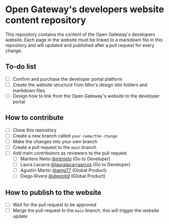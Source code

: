 # Open Gateway's developers website content repository

This repository contains the content of the Open Gateway's developers website. Each page in the website must be linked to a markdown file in this repository and will updated and published after a pull request for every change.

## To-do list
- [ ] Confirm and purchase the developer portal platform
- [ ] Create the website structure from Miro's design into folders and markdown files
- [ ] Design how to link from the Open Gateway's website to the developer portal

## How to contribute
- [ ] Clone this repository
- [ ] Create a new branch called `your-name/the-change`
- [ ] Make the changes into your own branch
- [ ] Create a pull request to the `main` branch
- [ ] Add main contributors as reviewers to the pull request
	- [ ] Maritere Nieto [@mtnieto](https://github.com/mtnieto) (Go to Developer)
	- [ ] Laura Lacarra [@lauralacarraarcos](https://github.com/lauralacarraarcos) (Go to Developer)
	- [ ] Agustín Martín [@amg77](https://github.com/amg77) (Global Product)
	- [ ] Diego Rivera [@diegotid](https://github.com/diegotid) (Global Product)

## How to publish to the website
- [ ] Wait for the pull request to be approved
- [ ] Merge the pull request to the `main` branch, this will trigger the website update